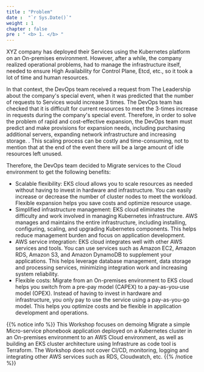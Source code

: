 ```yaml
---
title : "Problem"
date :  "`r Sys.Date()`" 
weight : 1 
chapter : false
pre : " <b> 1. </b> "
---
```

XYZ company has deployed their Services using the Kubernetes platform on an On-premises environment. However, after a while, the company realized operational problems, had to manage the infrastructure itself, needed to ensure High Availability for Control Plane, Etcd, etc., so it took a lot of time and human resources.

In that context, the DevOps team received a request from The Leadership about the company's special event, when it was predicted that the number of requests to Services would increase 3 times. The DevOps team has checked that it is difficult for current resources to meet the 3-times increase in requests during the company's special event. Therefore, in order to solve the problem of rapid and cost-effective expansion, the DevOps team must predict and make provisions for expansion needs, including purchasing additional servers, expanding network infrastructure and increasing storage. . This scaling process can be costly and time-consuming, not to mention that at the end of the event there will be a large amount of idle resources left unused.

Therefore, the DevOps team decided to Migrate services to the Cloud environment to get the following benefits:


- Scalable flexibility: EKS cloud allows you to scale resources as needed without having to invest in hardware and infrastructure. You can easily increase or decrease the number of cluster nodes to meet the workload. Flexible expansion helps you save costs and optimize resource usage.
- Simplified infrastructure management: EKS cloud eliminates the difficulty and work involved in managing Kubernetes infrastructure. AWS manages and maintains the entire infrastructure, including installing, configuring, scaling, and upgrading Kubernetes components. This helps reduce management burden and focus on application development.
- AWS service integration: EKS cloud integrates well with other AWS services and tools. You can use services such as Amazon EC2, Amazon RDS, Amazon S3, and Amazon DynamoDB to supplement your applications. This helps leverage database management, data storage and processing services, minimizing integration work and increasing system reliability.
- Flexible costs: Migrate from an On-premises environment to EKS cloud helps you switch from a pre-pay model (CAPEX) to a pay-as-you-use model (OPEX). Instead of having to invest in hardware and infrastructure, you only pay to use the service using a pay-as-you-go model. This helps you optimize costs and be flexible in application development and operations.


{{% notice info %}}
This Workshop focuses on demoing Migrate a simple Micro-service phonebook application deployed on a Kubernetes cluster in an On-premises environment to an AWS Cloud environment, as well as building an EKS cluster architecture using Infrastrure as code tool is Terraform. The Workshop does not cover CI/CD, monitoring, logging and integrating other AWS services such as RDS, Cloudwatch, etc.
{{% /notice %}}
